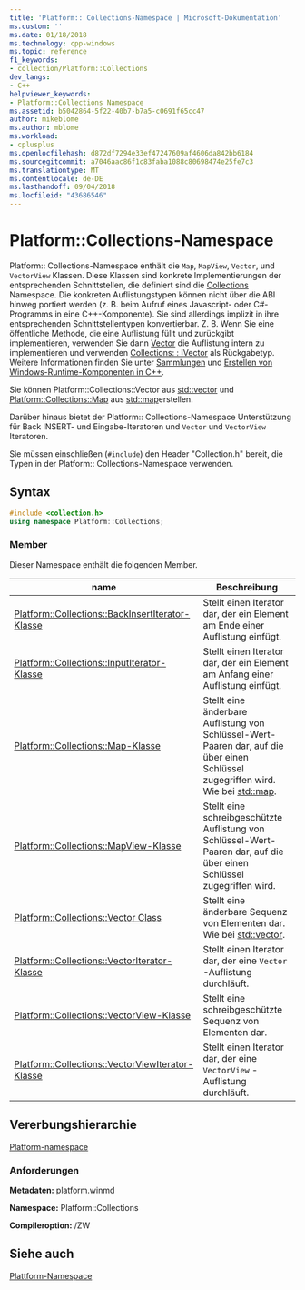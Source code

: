 ```yaml
---
title: 'Platform:: Collections-Namespace | Microsoft-Dokumentation'
ms.custom: ''
ms.date: 01/18/2018
ms.technology: cpp-windows
ms.topic: reference
f1_keywords:
- collection/Platform::Collections
dev_langs:
- C++
helpviewer_keywords:
- Platform::Collections Namespace
ms.assetid: b5042864-5f22-40b7-b7a5-c0691f65cc47
author: mikeblome
ms.author: mblome
ms.workload:
- cplusplus
ms.openlocfilehash: d872df7294e33ef47247609af4606da842bb6184
ms.sourcegitcommit: a7046aac86f1c83faba1088c80698474e25fe7c3
ms.translationtype: MT
ms.contentlocale: de-DE
ms.lasthandoff: 09/04/2018
ms.locfileid: "43686546"
---
```

# <a name="platformcollections-namespace"></a>Platform::Collections-Namespace

Platform:: Collections-Namespace enthält die `Map`, `MapView`, `Vector`, und `VectorView` Klassen. Diese Klassen sind konkrete Implementierungen der entsprechenden Schnittstellen, die definiert sind die [Collections](/uwp/api/Windows.Foundation.Collections) Namespace. Die konkreten Auflistungstypen können nicht über die ABI hinweg portiert werden (z. B. beim Aufruf eines Javascript- oder C#-Programms in eine C++-Komponente). Sie sind allerdings implizit in ihre entsprechenden Schnittstellentypen konvertierbar. Z. B. Wenn Sie eine öffentliche Methode, die eine Auflistung füllt und zurückgibt implementieren, verwenden Sie dann [Vector](../cppcx/platform-collections-vector-class.md) die Auflistung intern zu implementieren und verwenden [Collections: : IVector](/uwp/api/Windows.Foundation.Collections.IVector_T_) als Rückgabetyp. Weitere Informationen finden Sie unter [Sammlungen](../cppcx/collections-c-cx.md) und [Erstellen von Windows-Runtime-Komponenten in C++](/windows/uwp/winrt-components/creating-windows-runtime-components-in-cpp).

Sie können Platform::Collections::Vector aus [std::vector](../standard-library/vector-class.md) und [Platform::Collections::Map](../cppcx/platform-collections-map-class.md) aus [std::map](../standard-library/map-class.md)erstellen.

Darüber hinaus bietet der Platform:: Collections-Namespace Unterstützung für Back INSERT- und Eingabe-Iteratoren und `Vector` und `VectorView` Iteratoren.

Sie müssen einschließen (`#include`) den Header "Collection.h" bereit, die Typen in der Platform:: Collections-Namespace verwenden.

## <a name="syntax"></a>Syntax

```cpp
#include <collection.h>
using namespace Platform::Collections;
```

### <a name="members"></a>Member

Dieser Namespace enthält die folgenden Member.

|name|Beschreibung|
|----------|-----------------|
|[Platform::Collections::BackInsertIterator-Klasse](../cppcx/platform-collections-backinsertiterator-class.md)|Stellt einen Iterator dar, der ein Element am Ende einer Auflistung einfügt.|
|[Platform::Collections::InputIterator-Klasse](../cppcx/platform-collections-inputiterator-class.md)|Stellt einen Iterator dar, der ein Element am Anfang einer Auflistung einfügt.|
|[Platform::Collections::Map-Klasse](../cppcx/platform-collections-map-class.md)|Stellt eine änderbare Auflistung von Schlüssel-Wert-Paaren dar, auf die über einen Schlüssel zugegriffen wird. Wie bei [std::map](../standard-library/map-class.md).|
|[Platform::Collections::MapView-Klasse](../cppcx/platform-collections-mapview-class.md)|Stellt eine schreibgeschützte Auflistung von Schlüssel-Wert-Paaren dar, auf die über einen Schlüssel zugegriffen wird.|
|[Platform::Collections::Vector Class](../cppcx/platform-collections-vector-class.md)|Stellt eine änderbare Sequenz von Elementen dar. Wie bei [std::vector](../standard-library/vector-class.md).|
|[Platform::Collections::VectorIterator-Klasse](../cppcx/platform-collections-vectoriterator-class.md)|Stellt einen Iterator dar, der eine `Vector` -Auflistung durchläuft.|
|[Platform::Collections::VectorView-Klasse](../cppcx/platform-collections-vectorview-class.md)|Stellt eine schreibgeschützte Sequenz von Elementen dar.|
|[Platform::Collections::VectorViewIterator-Klasse](../cppcx/platform-collections-vectorviewiterator-class.md)|Stellt einen Iterator dar, der eine `VectorView` -Auflistung durchläuft.|

## <a name="inheritance-hierarchy"></a>Vererbungshierarchie

[Platform-namespace](../cppcx/platform-namespace-c-cx.md)

### <a name="requirements"></a>Anforderungen

**Metadaten:** platform.winmd

**Namespace:** Platform::Collections

**Compileroption:** /ZW

## <a name="see-also"></a>Siehe auch

[Plattform-Namespace](../cppcx/platform-namespace-c-cx.md)  
